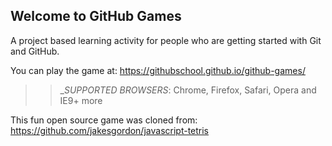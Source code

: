 ## Welcome to GitHub Games

A project based learning activity for people who are getting started with Git and GitHub.

You can play the game at: https://githubschool.github.io/github-games/

>> _*SUPPORTED BROWSERS*: Chrome, Firefox, Safari, Opera and IE9+ more 

This fun open source game was cloned from: https://github.com/jakesgordon/javascript-tetris
